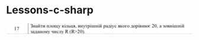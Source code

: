 # Lessons-c-sharp
<img src="https://github.com/SeredniaAnastasia/Lessons-c-sharp/blob/task4/Screenshot_1.png" alt="">

